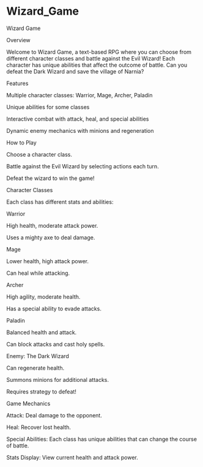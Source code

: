 # Wizard_Game

Wizard Game

Overview

Welcome to Wizard Game, a text-based RPG where you can choose from different character classes and battle against the Evil Wizard! Each character has unique abilities that affect the outcome of battle. Can you defeat the Dark Wizard and save the village of Narnia?

Features

Multiple character classes: Warrior, Mage, Archer, Paladin

Unique abilities for some classes

Interactive combat with attack, heal, and special abilities

Dynamic enemy mechanics with minions and regeneration

How to Play


Choose a character class.

Battle against the Evil Wizard by selecting actions each turn.

Defeat the wizard to win the game!



Character Classes

Each class has different stats and abilities:

Warrior

High health, moderate attack power.

Uses a mighty axe to deal damage.

Mage

Lower health, high attack power.

Can heal while attacking.

Archer

High agility, moderate health.

Has a special ability to evade attacks.

Paladin

Balanced health and attack.

Can block attacks and cast holy spells.

Enemy: The Dark Wizard

Can regenerate health.

Summons minions for additional attacks.

Requires strategy to defeat!

Game Mechanics

Attack: Deal damage to the opponent.

Heal: Recover lost health.

Special Abilities: Each class has unique abilities that can change the course of battle.

Stats Display: View current health and attack power.
